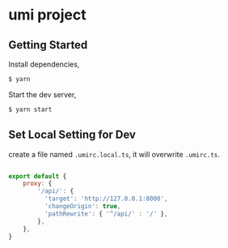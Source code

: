# umi project

## Getting Started

Install dependencies,

```bash
$ yarn
```

Start the dev server,

```bash
$ yarn start
```

## Set Local Setting for Dev

create a file named `.umirc.local.ts`, it will overwrite `.umirc.ts`.

```js

export default {
    proxy: {
        '/api/': {
          'target': 'http://127.0.0.1:8000',
          'changeOrigin': true,
          'pathRewrite': { '^/api/' : '/' },
        },
    },
}


```
